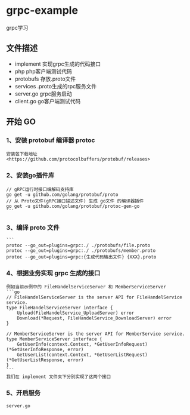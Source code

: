 # grpc-example

grpc学习

## 文件描述

* implement 实现grpc生成的代码接口
* php php客户端测试代码
* protobufs 存放.proto文件
* services .proto生成的rpc服务文件
* server.go grpc服务启动
* client.go go客户端测试代码

## 开始 GO

### 1、安装 protobuf 编译器 protoc
    安装包下载地址
    <https://github.com/protocolbuffers/protobuf/releases>

### 2、安装go插件库
    
    // gRPC运行时接口编解码支持库
    go get -u github.com/golang/protobuf/proto
    // 从 Proto文件(gRPC接口描述文件) 生成 go文件 的编译器插件
    go get -u github.com/golang/protobuf/protoc-gen-go
    ```
### 3、编译 proto 文件
    ```
    protoc --go_out=plugins=grpc:./ ./protobufs/file.proto
    protoc --go_out=plugins=grpc:./ ./protobufs/member.proto
    protoc --go_out=plugins=grpc:{生成代码输出文件} {XXX}.proto

### 4、根据业务实现 grpc 生成的接口
    例如当前示例中的 FileHandelServiceServer 和 MemberServiceServer
    ```go
    // FileHandelServiceServer is the server API for FileHandelService service.
    type FileHandelServiceServer interface {
        Upload(FileHandelService_UploadServer) error
        Download(*Request, FileHandelService_DownloadServer) error
    }

    // MemberServiceServer is the server API for MemberService service.
    type MemberServiceServer interface {
        GetUserInfo(context.Context, *GetUserInfoRequest) (*GetUserInfoResponse, error)
        GetUserList(context.Context, *GetUserListRequest) (*GetUserListResponse, error)
    }
    ```
    我们在 implement 文件夹下分别实现了这两个接口

### 5、开启服务
    server.go
    

